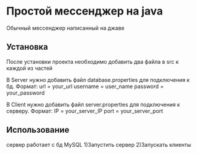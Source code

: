 # Простой мессенджер на java

Обычный мессенджер написанный на джаве

## Установка

После установки проекта необходимо добавить два файла в src к каждой из частей

В Server нужно добавить файл database.properties для подключения к бд. Формат:
url = your_url
username = user_name
password = your_password

В Client нужно добавить файл server.properties для подключения к серверу. Формат:
IP = your_server_IP
port = your_server_port

## Использование
сервер работает с бд MySQL
1)Запустить сервер
2)Запускать клиенты